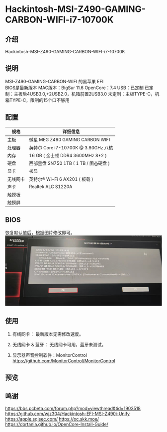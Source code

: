 # Hackintosh-MSI-Z490-GAMING-CARBON-WIFI-i7-10700K

## 介绍  
Hackintosh-MSI-Z490-GAMING-CARBON-WIFI-i7-10700K  

## 说明  
MSI-Z490-GAMING-CARBON-WIFI 的黑苹果 EFI  
BIOS是最新版本
MAC版本：BigSur 11.6
OpenCore：7.4
USB：已定制
已定制：主板后4USB3.0,+2USB2.0，机箱前置2USB3.0
未定制：主板TYPE-C，机箱TYPE-C，限制的15个口不够用

## 配置  
 规格     | 详细信息
 ---------|--------
 主板     | 微星 MEG Z490 GAMING CARBON WIFI
 处理器   | 英特尔 Core i7-10700K @ 3.80GHz 八核
 内存     | 16 GB ( 金士顿 DDR4 3600MHz 8*2 )
 硬盘     | 西部黑盘 SN750 1TB ( 1 TB / 固态硬盘 )
 显卡     | 核显
 无线网卡  | 英特尔® Wi-Fi 6 AX201 ( 板载 )
 声卡     | Realtek ALC S1220A
 触摸板   |
 触摸屏   |


## BIOS
恢复默认值后，根据图片修改即可。
 ![Image text](screenshot/bios.jpg)   



## 使用
 1. 有线网卡：  最新版本无需修改速度。 

 2. 无线网卡 & 蓝牙：  无线网卡可用，蓝牙未测试。

 3. 显示器声音控制软件：MonitorControl  
	https://github.com/MonitorControl/MonitorControl
 
## 预览
  
  
## 鸣谢
https://bbs.pcbeta.com/forum.php?mod=viewthread&tid=1903518
https://github.com/wjz304/Hackintosh-EFI-MSI-Z490i-Unify  
https://apple.sqlsec.com/
https://oc.skk.moe/
https://dortania.github.io/OpenCore-Install-Guide/ 



